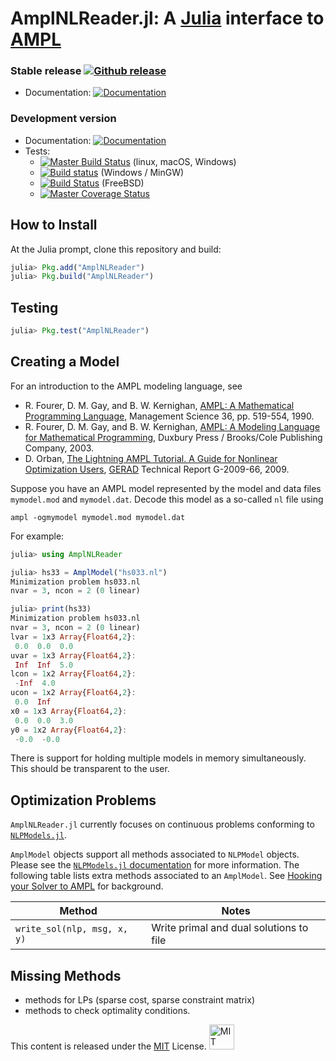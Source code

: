 # AmplNLReader.jl: A [Julia](http://julialang.org) interface to [AMPL](http://www.ampl.com)

### Stable release [![Github release](https://img.shields.io/github/release/JuliaSmoothOptimizers/AmplNLReader.jl.svg)](https://github.com/JuliaSmoothOptimizers/AmplNLReader.jl/releases/latest)

- Documentation: [![Documentation](https://img.shields.io/badge/docs-stable-blue.svg)](https://JuliaSmoothOptimizers.github.io/AmplNLReader.jl/stable)

### Development version

- Documentation: [![Documentation](https://img.shields.io/badge/docs-latest-blue.svg)](https://JuliaSmoothOptimizers.github.io/AmplNLReader.jl/latest)
- Tests:
    - [![Master Build Status](https://travis-ci.org/JuliaSmoothOptimizers/AmplNLReader.jl.svg?branch=master)](https://travis-ci.org/JuliaSmoothOptimizers/AmplNLReader.jl) (linux, macOS, Windows)
    - [![Build status](https://ci.appveyor.com/api/projects/status/tvi3dng5dio174fi/branch/master?svg=true)](https://ci.appveyor.com/project/dpo/amplnlreader-jl/branch/master) (Windows / MinGW)
    - [![Build Status](https://api.cirrus-ci.com/github/JuliaSmoothOptimizers/AmplNLReader.jl.svg)](https://cirrus-ci.com/github/JuliaSmoothOptimizers/AmplNLReader.jl) (FreeBSD)
    - [![Master Coverage Status](https://coveralls.io/repos/JuliaSmoothOptimizers/AmplNLReader.jl/badge.svg?branch=master&service=github)](https://coveralls.io/github/JuliaSmoothOptimizers/AmplNLReader.jl?branch=master)

## How to Install

At the Julia prompt, clone this repository and build:

````JULIA
julia> Pkg.add("AmplNLReader")
julia> Pkg.build("AmplNLReader")
````

## Testing

````JULIA
julia> Pkg.test("AmplNLReader")
````

## Creating a Model

For an introduction to the AMPL modeling language, see

* R. Fourer, D. M. Gay, and B. W. Kernighan, [AMPL: A Mathematical Programming Language](http://ampl.com/REFS/amplmod.pdf), Management Science 36, pp. 519-554, 1990.
* R. Fourer, D. M. Gay, and B. W. Kernighan, [AMPL: A Modeling Language for Mathematical Programming](http://ampl.com/BOOK/download.html), Duxbury Press / Brooks/Cole Publishing Company, 2003.
* D. Orban, [The Lightning AMPL Tutorial. A Guide for Nonlinear Optimization Users](https://gerad.ca/en/papers/G-2009-66), [GERAD](http://www.gerad.ca) Technical Report G-2009-66, 2009.

Suppose you have an AMPL model represented by the model and data files `mymodel.mod` and `mymodel.dat`. Decode this model as a so-called `nl` file using

    ampl -ogmymodel mymodel.mod mymodel.dat

For example:

````Julia
julia> using AmplNLReader

julia> hs33 = AmplModel("hs033.nl")
Minimization problem hs033.nl
nvar = 3, ncon = 2 (0 linear)

julia> print(hs33)
Minimization problem hs033.nl
nvar = 3, ncon = 2 (0 linear)
lvar = 1x3 Array{Float64,2}:
 0.0  0.0  0.0
uvar = 1x3 Array{Float64,2}:
 Inf  Inf  5.0
lcon = 1x2 Array{Float64,2}:
 -Inf  4.0
ucon = 1x2 Array{Float64,2}:
 0.0  Inf
x0 = 1x3 Array{Float64,2}:
 0.0  0.0  3.0
y0 = 1x2 Array{Float64,2}:
 -0.0  -0.0
````

There is support for holding multiple models in memory simultaneously. This should be transparent to the user.

## Optimization Problems

`AmplNLReader.jl` currently focuses on continuous problems conforming to [`NLPModels.jl`](https://github.com/JuliaSmoothOptimizers/NLPModels.jl).

`AmplModel` objects support all methods associated to `NLPModel` objects.
Please see the [`NLPModels.jl` documentation](https://juliasmoothoptimizers.github.io/NLPModels.jl/latest) for more information.
The following table lists extra methods associated to an `AmplModel`.
See [Hooking your Solver to AMPL](http://ampl.com/REFS/hooking2.pdf) for background.

Method                          | Notes
--------------------------------|--------------------------------
`write_sol(nlp, msg, x, y)`     | Write primal and dual solutions to file

## Missing Methods

* methods for LPs (sparse cost, sparse constraint matrix)
* methods to check optimality conditions.

This content is released under the [MIT](http://opensource.org/licenses/MIT) License.
<a rel="license" href="http://opensource.org/licenses/MIT">
<img alt="MIT license" height="40" src="http://upload.wikimedia.org/wikipedia/commons/c/c3/License_icon-mit.svg" /></a>
